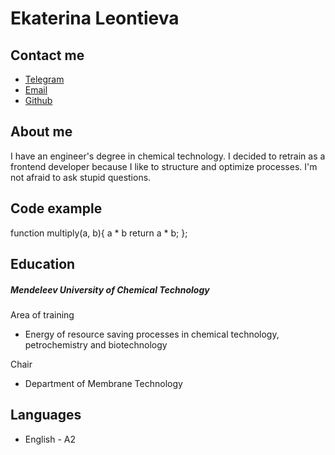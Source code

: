 # Ekaterina Leontieva

## Contact me
- [Telegram](https://t.me/koal_ko)
- [Email](mailto:katharina00000@gmail.com)
- [Github](https://github.com/apaetus)

## About me
I have an engineer's degree in chemical technology. I decided to retrain as a frontend developer because I like to structure and optimize processes. I'm not afraid to ask stupid questions.

## Code example
function multiply(a, b){
    a \* b
    return a \* b;
};

## Education
##### Mendeleev University of Chemical Technology

Area of training
 - Energy of resource saving processes in chemical technology, petrochemistry and biotechnology

Chair
 - Department of Membrane Technology

## Languages
 - English - A2
